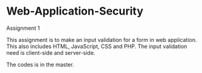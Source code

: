 # Web-Application-Security
Assignment 1

This assignment is to make an input validation for a form in web application.
This also includes HTML, JavaScript, CSS and PHP.
The input validation need is client-side and server-side.

The codes is in the master.
